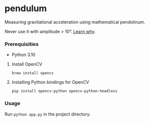 # pendulum

Measuring gravitational acceleration using mathematical pendolinum.

Never use it with amplitude > 10°. [Learn why][small-angle-approx].

### Prerequisities

- Python 3.10

1. Install OpenCV

   ```
   brew install opencv
   ```

2. Installing Python bindings for OpenCV

   ```
   pip install opencv-python opencv-python-headless
   ```

### Usage

Run `python app.py` in the project directory.

[small-angle-approx]: https://en.wikipedia.org/wiki/Pendulum_(mechanics)#Small-angle_approximation
